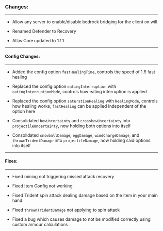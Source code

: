 ### Changes:
***
- Allow any server to enable/disable bedrock bridging for the client on will

- Renamed Defender to Recovery

- Atlas Core updated to 1.1.1
***
#### Config Changes:
***
- Added the config option `fastHealingTime`, controls the speed of 1.9 fast healing

- Replaced the config option `eatingInterruption` with `eatingInterruptionMode`, controls how eating interruption is applied

- Replaced the config option `saturationHealing` with `healingMode`, controls how healing works, `fastHealing` can be applied independent of the option here

- Consolidated `bowUncertainty` and `crossbowUncertainty` into `projectileUncertainty`, now holding both options into itself

- Consolidated `snowballDamage`, `eggDamage`, `windChargeDamage`, and `thrownTridentDamage` into `projectileDamage`, now holding said options into itself
***
#### Fixes:
***
- Fixed mining not triggering missed attack recovery

- Fixed Item Config not working

- Fixed Trident spin attack dealing damage based on the item in your main hand

- Fixed `thrownTridentDamage` not applying to spin attack

- Fixed a bug which causes damage to not be modified correctly using custom armour calculations
